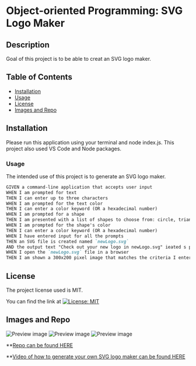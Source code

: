 # Object-oriented Programming: SVG Logo Maker

## Description

Goal of this project is to be able to creat an SVG logo maker.

## Table of Contents
  * [Installation](#installation)
  * [Usage](#usage)
  * [License](#license)
  * [Images and Repo](#images)

## Installation
Please run this application using your terminal and node index.js. This project also used VS Code and Node packages.

### Usage
 The intended use of this project is to generate an SVG logo maker. 

```md
GIVEN a command-line application that accepts user input
WHEN I am prompted for text
THEN I can enter up to three characters
WHEN I am prompted for the text color
THEN I can enter a color keyword (OR a hexadecimal number)
WHEN I am prompted for a shape
THEN I am presented with a list of shapes to choose from: circle, triangle, and square
WHEN I am prompted for the shape's color
THEN I can enter a color keyword (OR a hexadecimal number)
WHEN I have entered input for all the prompts
THEN an SVG file is created named `newLogo.svg`
AND the output text "Check out your new logo in newLogo.svg" ieated s printed in the command line
WHEN I open the `newLogo.svg` file in a browser
THEN I am shown a 300x200 pixel image that matches the criteria I entered
```
## License 
  The project license used is MIT.

  You can find the link at [![License: MIT](https://img.shields.io/badge/License-MIT-yellow.svg)](https://opensource.org/licenses/MIT)

  ## Images and Repo
  ![Preview image](./images/Screenshot%202023-10-29%20at%209.45.48 AM.png)
  ![Preview image](./images/Screenshot%202023-10-29%20at%209.45.59 AM.png)
  ![Preview image](./images/Screenshot%202023-10-29%20at%209.46.08 AM.png)

  **[Repo can be found HERE](https://github.com/VernPG/Logo_Maker_OOP.git)

  **[Video of how to generate your own SVG logo maker can be found HERE]()


